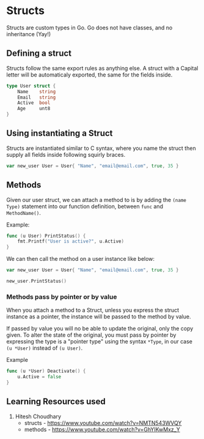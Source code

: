 # Structs

Structs are custom types in Go.
Go does not have classes, and no inheritance (Yay!)

## Defining a struct

Structs follow the same export rules as anything else.
A struct with a Capital letter will be automaticaly exported, the same for the fields inside.

```go
type User struct {
    Name    string
    Email   string
    Active  bool
    Age     unt8
}
```

## Using instantiating a Struct

Structs are instantiated similar to C syntax, where you name the struct then supply all fields inside following squirly braces.

```go
var new_user User = User{ "Name", "email@email.com", true, 35 }
```

## Methods

Given our user struct, we can attach a method to is by adding the `(name Type)` statement into our function definition, between `func` and `MethodName()`.

Example:

```go
func (u User) PrintStatus() {
    fmt.Printf("User is active?", u.Active)
}
```

We can then call the method on a user instance like below:
```go
var new_user User = User{ "Name", "email@email.com", true, 35 }

new_user.PrintStatus()
```

### Methods pass by pointer or by value

When you attach a method to a Struct, unless you express the struct instance as a pointer, the instance will be passed to the method by value.

If passed by value you will no be able to update the original, only the copy given. To alter the state of the original, you must pass by pointer by expressing the type is a "pointer type" using the syntax `*Type`, in our case `(u *User)` instead of `(u User)`.

Example

```go
func (u *User) Deactivate() {
    u.Active = false
}
```

## Learning Resources used
1.  Hitesh Choudhary
    - structs - https://www.youtube.com/watch?v=NMTN543WVQY
    - methods - https://www.youtube.com/watch?v=GhYIKwMxz_Y

